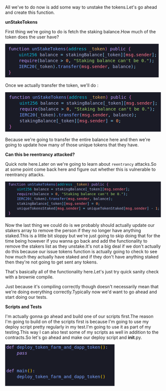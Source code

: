 All we've to do now is add some way to unstake the tokens.Let's go ahead and create this function.

**unStakeTokens**

First thing we're going to do is fetch the staking balance.How much of the token does the user have?

![tokenTransfer](Images/n47.png)

Once we actually transfer the token, we'll do :

![resetting](Images/n48.png)

Because we're going to transfer the entire balance here and then we're going to update how many of those unique tokens that they have.

**Can this be reentrancy attacked?**

Quick note here.Later on we're going to learn about `reentrancy` attacks.So at some point come back here and figure out whether this is vulnerable to reentrancy attacks.

![uniqueTokens](Images/n49.png)

Now the last thing we could do is we probably should actually update our stakers array to remove the person if they no longer have anything staked.This is a little bit sloppy but we're just going to skip doing that for the time being however if you wanna go back and add the functionality to remove the stakers list as they unstake.It's not a big deal if we don't actually do this because our issue tokens function is actually going to check to see how much they actually have staked and if they don't have anything staked then they're not going to get sent any tokens.

That's basically all of the functionality here.Let's just try quick sanity check with a brownie compile. 

Just because it's compiling correctly though doesn't necessarily mean that we're doing everything correctly.Typically now we'd want to go ahead and start doing our tests.

**Scripts and Tests**

I'm actually gonna go ahead and build one of our scripts first.The reason I'm going to build on of the scripts first is because I'm going to use my deploy script pretty regularly in my test.I'm going to use it as part of my testing.This way I can also test some of my scripts as well in addition to the contracts.So let's go ahead and make our deploy script and __init__.py.

![deploy](Images/n50.png)
